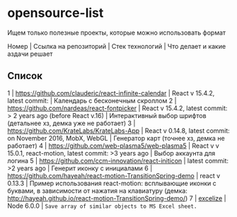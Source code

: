 # opensource-list

Ищем только полезные проекты, которые можно использовать формат

Номер | Ссылка на репозиторий | Стек технологий | Что делает и какие аздачи решает


## Список
1 | https://github.com/clauderic/react-infinite-calendar | React v 15.4.2, latest commit: | Календарь с бесконечным скроллом
2 | https://github.com/nardeas/react-fontpicker | React v 15.4.2, latest commit: > 2 years ago (before React v.16) | Интерактивный выбор шрифтов (детальнее хз, демка уже не работает)
3 | https://github.com/KrateLabs/KrateLabs-App | React v 0.14.8, latest commit: on November 2016, MobX, WebGL | Генератор карт (точнее хз, демка не работает)
4 | https://github.com/web-plasma5/web-plasma5 | React v v 15.0.1, react-motion, latest commit: >3 years ago | Выбор аккаунта для логина
5 | https://github.com/ccm-innovation/react-initicon | latest commit: >2 years ago | Генерит иконку с инициалами 
6 | https://github.com/hayeah/react-motion-TransitionSpring-demo | react v 0.13.3 | Пример использования react-motion: всплывающие иконки с буквами,  в зависимости от нажатия на клавиатуру (демка: http://hayeah.github.io/react-motion-TransitionSpring-demo/)
7 | [excelize](https://github.com/astur/excelize)  | Node 6.0.0    | ```Save array of similar objects to MS Excel sheet.```
